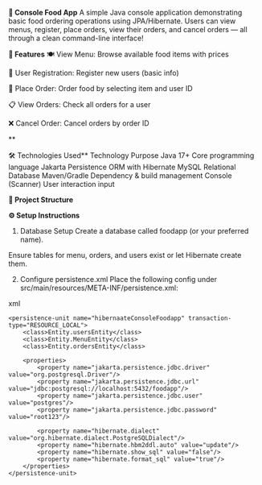 **🍔 Console Food App**
A simple Java console application demonstrating basic food ordering operations using JPA/Hibernate.
Users can view menus, register, place orders, view their orders, and cancel orders — all through a clean command-line interface!




**🚀 Features**
🍽️ View Menu: Browse available food items with prices

👤 User Registration: Register new users (basic info)

🛒 Place Order: Order food by selecting item and user ID

📋 View Orders: Check all orders for a user

❌ Cancel Order: Cancel orders by order ID


**

🛠️ Technologies Used**
Technology	Purpose
Java 17+	Core programming language
Jakarta Persistence	ORM with Hibernate
MySQL	Relational Database
Maven/Gradle	Dependency & build management
Console (Scanner)	User interaction input




**📁 Project Structure**









**⚙️ Setup Instructions**
1. Database Setup
Create a database called foodapp (or your preferred name).

Ensure tables for menu, orders, and users exist or let Hibernate create them.

2. Configure persistence.xml
Place the following config under src/main/resources/META-INF/persistence.xml:

xml
<?xml version="1.0" encoding="UTF-8"?>
<persistence xmlns="https://jakarta.ee/xml/ns/persistence"
             xmlns:xsi="http://www.w3.org/2001/XMLSchema-instance"
             xsi:schemaLocation="https://jakarta.ee/xml/ns/persistence
                                 https://jakarta.ee/xml/ns/persistence/persistence_3_0.xsd"
             version="3.0">

    <persistence-unit name="hibernaateConsoleFoodapp" transaction-type="RESOURCE_LOCAL">
        <class>Entity.usersEntity</class>
        <class>Entity.MenuEntity</class>
        <class>Entity.ordersEntity</class>

        <properties>
            <property name="jakarta.persistence.jdbc.driver" value="org.postgresql.Driver"/>
            <property name="jakarta.persistence.jdbc.url" value="jdbc:postgresql://localhost:5432/foodapp"/>
            <property name="jakarta.persistence.jdbc.user" value="postgres"/>
            <property name="jakarta.persistence.jdbc.password" value="root123"/>

            <property name="hibernate.dialect" value="org.hibernate.dialect.PostgreSQLDialect"/>
            <property name="hibernate.hbm2ddl.auto" value="update"/>
            <property name="hibernate.show_sql" value="false"/>
            <property name="hibernate.format_sql" value="true"/>
        </properties>
    </persistence-unit>
</persistence>

